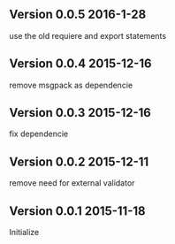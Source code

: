 ## Version 0.0.5 2016-1-28

use the old requiere and export statements

## Version 0.0.4 2015-12-16

remove msgpack as dependencie

## Version 0.0.3 2015-12-16

fix dependencie

## Version 0.0.2 2015-12-11

remove need for external validator

## Version 0.0.1 2015-11-18

Initialize

##
